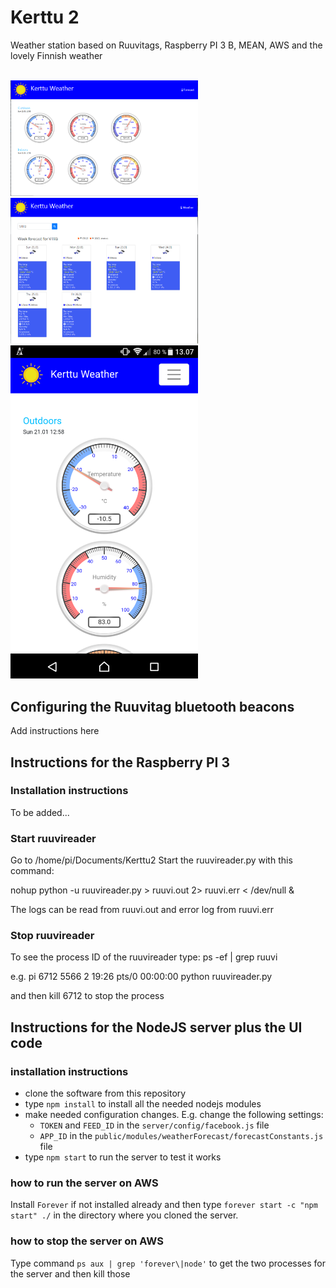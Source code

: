 # Kerttu 2

Weather station based on Ruuvitags, Raspberry PI 3 B, MEAN, AWS and the lovely Finnish weather

<br>
  <img width="300" src="https://github.com/Jussihoo/Kerttu2/blob/master/images/weather_screenshot_computer.PNG"
</br>

<br>
  <img width="300" src="https://github.com/Jussihoo/Kerttu2/blob/master/images/forecast_screenshot_computer.PNG"
</br>

<br>
  <img width="300" src="https://github.com/Jussihoo/Kerttu2/blob/master/images/weather_screenshot_phone.png"
</br>

## Configuring the Ruuvitag bluetooth beacons

Add instructions here
  
## Instructions for the Raspberry PI 3

### Installation instructions

To be added...

### Start ruuvireader
Go to /home/pi/Documents/Kerttu2
Start the ruuvireader.py with this command:

nohup python -u ruuvireader.py > ruuvi.out 2> ruuvi.err < /dev/null &

The logs can be read from ruuvi.out and error log from ruuvi.err

### Stop ruuvireader

To see the process ID of the ruuvireader type:
ps -ef | grep ruuvi

e.g. pi        6712  5566  2 19:26 pts/0    00:00:00 python ruuvireader.py

and then kill 6712 to stop the process

## Instructions for the NodeJS server plus the UI code

### installation instructions

- clone the software from this repository
- type `npm install` to install all the needed nodejs modules
- make needed configuration changes. E.g. change the following settings:
  - `TOKEN` and `FEED_ID` in the `server/config/facebook.js` file
  - `APP_ID` in the `public/modules/weatherForecast/forecastConstants.js` file
- type `npm start` to run the server to test it works

### how to run the server on AWS

Install `Forever` if not installed already and then type `forever start -c "npm start" ./` in the directory where you cloned the server.

### how to stop the server on AWS

Type command `ps aux | grep 'forever\|node'` to get the two processes for the server and then kill those 
